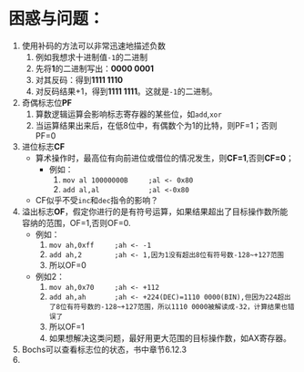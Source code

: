 # 困惑与问题：
1. 使用补码的方法可以非常迅速地描述负数
    1. 例如我想求十进制值`-1`的二进制
    2. 先将**1**的二进制写出：**0000 0001**
    3. 对其反码：得到**1111 1110**
    4. 对反码结果+1，得到**1111 1111**。这就是`-1`的二进制。
2. 奇偶标志位**PF**
    1. 算数逻辑运算会影响标志寄存器的某些位，如`add`,`xor`
    2. 当运算结果出来后，在低8位中，有偶数个为1的比特，则PF=1；否则PF=0
3. 进位标志**CF**
    - 算术操作时，最高位有向前进位或借位的情况发生，则**CF=1**,否则**CF=0**；
        - 例如：
            1. `mov al 10000000B     ;al <- 0x80`
            2. `add al,al            ;al <-0x80`
    - CF似乎不受`inc`和`dec`指令的影响？
4. 溢出标志**OF**，假定你进行的是有符号运算，如果结果超出了目标操作数所能容纳的范围，OF=1,否则OF=0.
    - 例如：
        1. `mov ah,0xff     ;ah <- -1`
        2. `add ah,2        ;ah <- 1,因为1没有超出8位有符号数-128~+127范围`
        3. 所以OF=0
    - 例如2：
        1. `mov ah,0x70     ;ah <- +112`
        2. `add ah,ah       ;ah <- +224(DEC)=1110 0000(BIN),但因为224超出了8位有符号数的-128~+127范围，所以1110 0000被解读成-32，计算结果也错误了`
        3. 所以OF=1
        4. 如果想解决这类问题，最好用更大范围的目标操作数，如AX寄存器。
5. Bochs可以查看标志位的状态，书中章节6.12.3
6. 